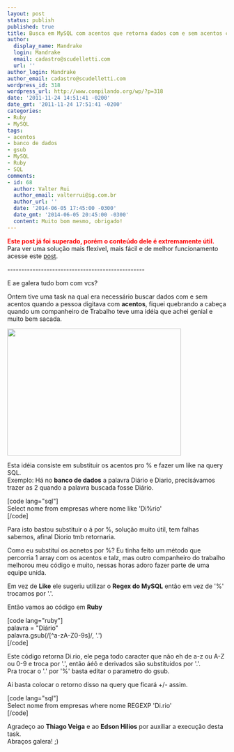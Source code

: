 ```yaml
---
layout: post
status: publish
published: true
title: Busca em MySQL com acentos que retorna dados com e sem acentos com Ruby
author:
  display_name: Mandrake
  login: Mandrake
  email: cadastro@scudelletti.com
  url: ''
author_login: Mandrake
author_email: cadastro@scudelletti.com
wordpress_id: 318
wordpress_url: http://www.compilando.org/wp/?p=318
date: '2011-11-24 14:51:41 -0200'
date_gmt: '2011-11-24 17:51:41 -0200'
categories:
- Ruby
- MySQL
tags:
- acentos
- banco de dados
- gsub
- MySQL
- Ruby
- SQL
comments:
- id: 68
  author: Valter Rui
  author_email: valterrui@ig.com.br
  author_url: ''
  date: '2014-06-05 17:45:00 -0300'
  date_gmt: '2014-06-05 20:45:00 -0300'
  content: Muito bom mesmo, obrigado!
---
```

<p><strong><span style="color: #ff0000;">Este post já foi superado, porém o conteúdo dele é extremamente útil.</span></strong><br />
Para ver uma solução mais flexível, mais fácil e de melhor funcionamento acesse este <a href="http://www.compilando.org/programacao/busca-sql-ignorando-acentuacao-mysql">post</a>.</p>
<p>-------------------------------------------------</p>
<p>E ae galera tudo bom com vcs?</p>
<p>Ontem tive uma task na qual era necessário buscar dados com e sem acentos quando a pessoa digitava com <strong>acentos</strong>, fiquei quebrando a cabeça quando um companheiro de Trabalho teve uma idéia que achei genial e muito bem sacada.</p>
<p><a href="http://blog-scudelletti.rhcloud.com/wp-content/uploads/2011/11/logo-mysql.jpg"><img class="aligncenter size-full wp-image-319" title="logo-mysql" src="http://blog-scudelletti.rhcloud.com/wp-content/uploads/2011/11/logo-mysql.jpg" alt="" width="399" height="291" /></a></p>
<p>Esta idéia consiste em substituir os acentos pro % e fazer um like na query SQL.<br />
Exemplo: Há no <strong>banco de dados</strong> a palavra Diário e Diario, precisávamos trazer as 2 quando a palavra buscada fosse Diário.</p>
<p>[code lang="sql"]<br />
Select nome from empresas where nome like 'Di%rio'<br />
[/code]</p>
<p>Para isto bastou substituir o á por %, solução muito útil, tem falhas sabemos, afinal Diorio tmb retornaria.</p>
<p>Como eu substituí os acnetos por %? Eu tinha feito um método que percorria 1 array com os acentos e talz, mas outro companheiro do trabalho melhorou meu código e muito, nessas horas adoro fazer parte de uma equipe unida.</p>
<p>Em vez de <strong>Like</strong> ele sugeriu utilizar o <strong>Regex do MySQL</strong> então em vez de '%' trocamos por '.'.</p>
<p>Então vamos ao código em <strong>Ruby</strong></p>
<p>[code lang="ruby"]<br />
palavra = &quot;Diário&quot;<br />
palavra.gsub(/[^a-zA-Z0-9s]/, '.')<br />
[/code]</p>
<p>Este código retorna Di.rio, ele pega todo caracter que não eh de a-z ou A-Z ou 0-9 e troca por '.', então áéô e derivados são substituidos por '.'.<br />
Pra trocar o '.' por '%' basta editar o parametro do gsub.</p>
<p>Ai basta colocar o retorno disso na query que ficará +/- assim.</p>
<p>[code lang="sql"]<br />
Select nome from empresas where nome REGEXP 'Di.rio'<br />
[/code]</p>
<p>Agradeço ao <strong>Thiago Veiga</strong> e ao <strong>Edson Hilios</strong> por auxiliar a execução desta task.<br />
Abraços galera! ;)</p>
